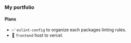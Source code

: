 ### My portfolio

#### Plans

- :white_check_mark: `eslint-config` to organize each packages linting rules.
- :construction: `frontend` host to vercel.
